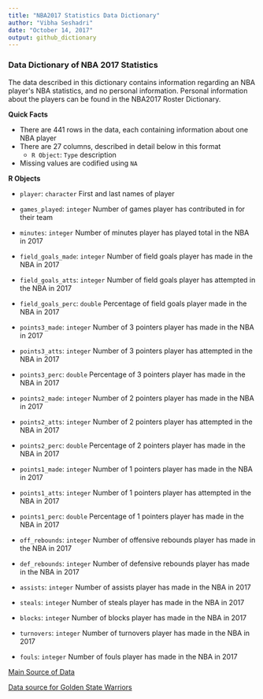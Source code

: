 ```yaml
---
title: "NBA2017 Statistics Data Dictionary"
author: "Vibha Seshadri"
date: "October 14, 2017"
output: github_dictionary
---
```


### Data Dictionary of NBA 2017 Statistics
The data described in this dictionary contains information regarding an NBA player's NBA statistics,
and no personal information. Personal information about the players can be found in the NBA2017 Roster Dictionary.

**Quick Facts**

- There are 441 rows in the data, each containing information about one NBA player
- There are 27 columns, described in detail below in this format
     - `R Object`: `Type` description
- Missing values are codified using `NA`

**R Objects**

- `player`: `character` First and last names of player

- `games_played`: `integer` Number of games player has contributed in for their team

- `minutes`: `integer` Number of minutes player has played total in the NBA in 2017

- `field_goals_made`: `integer` Number of field goals player has made in the NBA in 2017

- `field_goals_atts`: `integer` Number of field goals player has attempted in the NBA in 2017

- `field_goals_perc`: `double` Percentage of field goals player made in the NBA in 2017

- `points3_made`: `integer` Number of 3 pointers player has made in the NBA in 2017

- `points3_atts`: `integer` Number of 3 pointers player has attempted in the NBA in 2017

- `points3_perc`: `double` Percentage of 3 pointers player has made in the NBA in 2017

- `points2_made`: `integer` Number of 2 pointers player has made in the NBA in 2017

- `points2_atts`: `integer` Number of 2 pointers player has attempted in the NBA in 2017

- `points2_perc`: `double` Percentage of 2 pointers player has made in the NBA in 2017

- `points1_made`: `integer` Number of 1 pointers player has made in the NBA in 2017

- `points1_atts`: `integer` Number of 1 pointers player has attempted in the NBA in 2017

- `points1_perc`: `double` Percentage of 1 pointers player has made in the NBA in 2017

- `off_rebounds`: `integer` Number of offensive rebounds player has made in the NBA in 2017

- `def_rebounds`: `integer` Number of defensive rebounds player has made in the NBA in 2017

- `assists`: `integer` Number of assists player has made in the NBA in 2017

- `steals`: `integer` Number of steals player has made in the NBA in 2017

- `blocks`: `integer` Number of blocks player has made in the NBA in 2017

- `turnovers`: `integer` Number of turnovers player has made in the NBA in 2017

- `fouls`: `integer` Number of fouls player has made in the NBA in 2017

[Main Source of Data](www.basketball-reference.com)

[Data source for Golden State Warriors](www.basketball-reference.com/teams/GSW/2017.html)